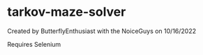 # tarkov-maze-solver
Created by ButterflyEnthusiast with the NoiceGuys on 10/16/2022

Requires Selenium
